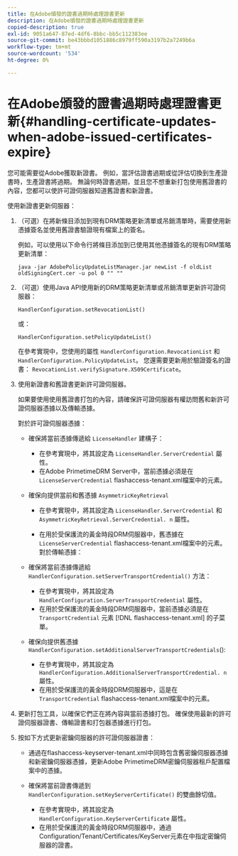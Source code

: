 ```yaml
---
title: 在Adobe頒發的證書過期時處理證書更新
description: 在Adobe頒發的證書過期時處理證書更新
copied-description: true
exl-id: 9051a647-87ed-4df6-8bbc-bb5c112383ee
source-git-commit: be43bbbd1051886c8979ff590a3197b2a7249b6a
workflow-type: tm+mt
source-wordcount: '534'
ht-degree: 0%

---
```


# 在Adobe頒發的證書過期時處理證書更新{#handling-certificate-updates-when-adobe-issued-certificates-expire}

您可能需要從Adobe獲取新證書。 例如，當評估證書過期或從評估切換到生產證書時，生產證書將過期。 無論何時證書過期，並且您不想重新打包使用舊證書的內容，您都可以使許可證伺服器知道舊證書和新證書。

使用新證書更新伺服器：

1. （可選）在將新條目添加到現有DRM策略更新清單或吊銷清單時，需要使用新憑據簽名並使用舊證書驗證現有檔案上的簽名。

   例如，可以使用以下命令行將條目添加到已使用其他憑據簽名的現有DRM策略更新清單：

   ```
   java -jar AdobePolicyUpdateListManager.jar newList -f oldList oldSigningCert.cer -u pol 0 "" ""
   ```

1. （可選）使用Java API使用新的DRM策略更新清單或吊銷清單更新許可證伺服器：

   ```
   HandlerConfiguration.setRevocationList() 
   ```

   或：

   ```
   HandlerConfiguration.setPolicyUpdateList()
   ```

   在參考實現中，您使用的屬性 `HandlerConfiguration.RevocationList` 和 `HandlerConfiguration.PolicyUpdateList`。 您還需要更新用於驗證簽名的證書： `RevocationList.verifySignature.X509Certificate`。

1. 使用新證書和舊證書更新許可證伺服器。

   如果要使用使用舊證書打包的內容，請確保許可證伺服器有權訪問舊和新許可證伺服器憑據以及傳輸憑據。

   對於許可證伺服器憑據：

   * 確保將當前憑據傳遞給 `LicenseHandler` 建構子：

      * 在參考實現中，將其設定為 `LicenseHandler.ServerCredential` 屬性。
      * 在Adobe PrimetimeDRM Server中，當前憑據必須是在 `LicenseServerCredential` flashaccess-tenant.xml檔案中的元素。
   * 確保向提供當前和舊憑據 `AsymmetricKeyRetrieval`

      * 在參考實現中，將其設定為 `LicenseHandler.ServerCredential` 和 `AsymmetricKeyRetrieval.ServerCredential. n` 屬性。

      * 在用於受保護流的黃金時段DRM伺服器中，舊憑據在 `LicenseServerCredential` flashaccess-tenant.xml檔案中的元素。
   對於傳輸憑據：

   * 確保將當前憑據傳遞給 `HandlerConfiguration.setServerTransportCredential()` 方法：

      * 在參考實現中，將其設定為 `HandlerConfiguration.ServerTransportCredential` 屬性。
      * 在用於受保護流的黃金時段DRM伺服器中，當前憑據必須是在 `TransportCredential` 元素 [!DNL flashaccess-tenant.xml] 的子菜單。
   * 確保向提供舊憑據 `HandlerConfiguration.setAdditionalServerTransportCredentials`():

      * 在參考實現中，將其設定為 `HandlerConfiguration.AdditionalServerTransportCredential. n` 屬性。
      * 在用於受保護流的黃金時段DRM伺服器中，這是在 `TransportCredential` flashaccess-tenant.xml檔案中的元素。




1. 更新打包工具，以確保它們正在將內容與當前憑據打包。 確保使用最新的許可證伺服器證書、傳輸證書和打包器憑據進行打包。
1. 按如下方式更新密鑰伺服器的許可證伺服器證書：

   * 通過在flashaccess-keyserver-tenant.xml中同時包含舊密鑰伺服器憑據和新密鑰伺服器憑據，更新Adobe PrimetimeDRM密鑰伺服器租戶配置檔案中的憑據。
   * 確保將當前證書傳遞到 `HandlerConfiguration.setKeyServerCertificate()` 的雙曲餘切值。

      * 在參考實現中，將其設定為 `HandlerConfiguration.KeyServerCertificate` 屬性。
      * 在用於受保護流的黃金時段DRM伺服器中，通過Configuration/Tenant/Certificates/KeyServer元素在中指定密鑰伺服器的證書。
